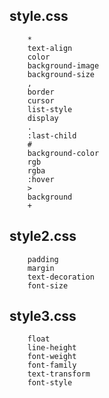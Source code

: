 style.css
---------
        *
        text-align
        color
        background-image
        background-size
        ,
        border
        cursor
        list-style
        display
        .
        :last-child
        #
        background-color
        rgb
        rgba
        :hover
        >
        background
        +

style2.css
----------

        padding
        margin
        text-decoration
        font-size

style3.css
----------

        float
        line-height
        font-weight
        font-family
        text-transform
        font-style
        














